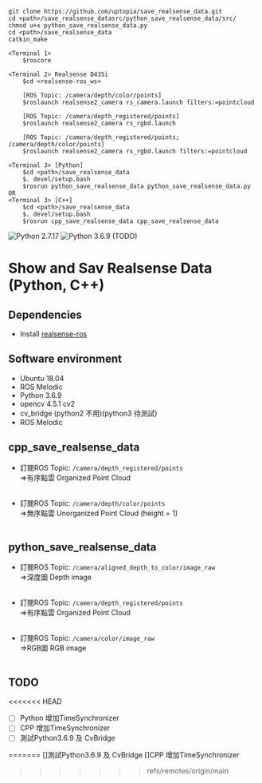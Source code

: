 ```
git clone https://github.com/uptopia/save_realsense_data.git
cd <path>/save_realsense_datasrc/python_save_realsense_data/src/
chmod u+x python_save_realsense_data.py 
cd <path>/save_realsense_data
catkin_make
```

```
<Terminal 1>
    $roscore

<Terminal 2> Realsense D435i
    $cd <realsense-ros_ws>

    [ROS Topic: /camera/depth/color/points]
    $roslaunch realsense2_camera rs_camera.launch filters:=pointcloud

    [ROS Topic: /camera/depth_registered/points]
    $roslaunch realsense2_camera rs_rgbd.launch

    [ROS Topic: /camera/depth_registered/points; /camera/depth/color/points]
    $roslaunch realsense2_camera rs_rgbd.launch filters:=pointcloud
 
<Terminal 3> [Python]
    $cd <path>/save_realsense_data
    $. devel/setup.bash
    $rosrun python_save_realsense_data python_save_realsense_data.py
OR
<Terminal 3> [C++]
    $cd <path>/save_realsense_data
    $. devel/setup.bash
    $rosrun cpp_save_realsense_data cpp_save_realsense_data
```

![Python 2.7.17](https://img.shields.io/badge/python-2.7.17-green.svg)
![Python 3.6.9](https://img.shields.io/badge/python-3.6.9-green.svg) (TODO)
# Show and Sav Realsense Data (Python, C++)

## Dependencies
* Install [realsense-ros](https://github.com/IntelRealSense/realsense-ros)

## Software environment
* Ubuntu 18.04
* ROS Melodic
* Python 3.6.9
* opencv 4.5.1 cv2
* cv_bridge (python2 不用)(python3 待測試)
* ROS Melodic

## cpp_save_realsense_data
* 訂閱ROS Topic: `/camera/depth_registered/points`<br>
=>有序點雲 Organized Point Cloud <br><br/>

* 訂閱ROS Topic: `/camera/depth/color/points`<br>
=>無序點雲 Unorganized Point Cloud (height = 1)<br><br/>


## python_save_realsense_data
* 訂閱ROS Topic: `/camera/aligned_depth_to_color/image_raw`<br>
=>深度圖 Depth image <br><br/>

* 訂閱ROS Topic: `/camera/depth_registered/points`<br>
=>有序點雲 Organized Point Cloud <br><br/>

* 訂閱ROS Topic: `/camera/color/image_raw`<br>
=>RGB圖 RGB image <br><br/>

## TODO
<<<<<<< HEAD
- [ ] Python 增加TimeSynchronizer 
- [ ] CPP 增加TimeSynchronizer
- [ ] 測試Python3.6.9 及 CvBridge

=======
[]測試Python3.6.9 及 CvBridge
[]CPP 增加TimeSynchronizer
>>>>>>> refs/remotes/origin/main
